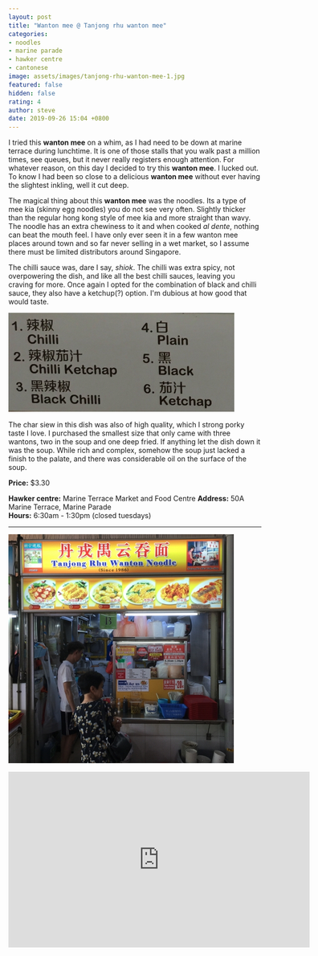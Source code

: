 ```yaml
---
layout: post
title: "Wanton mee @ Tanjong rhu wanton mee"
categories:
- noodles
- marine parade
- hawker centre
- cantonese
image: assets/images/tanjong-rhu-wanton-mee-1.jpg
featured: false
hidden: false
rating: 4
author: steve
date: 2019-09-26 15:04 +0800
---
```

I tried this **wanton mee** on a whim, as I had need to be down at marine terrace during lunchtime. It is one of those stalls that you walk past a million times, see queues, but it never really registers enough attention. For whatever reason, on this day I decided to try this **wanton mee**. I lucked out. To know I had been so close to a delicious **wanton mee** without ever having the slightest inkling, well it cut deep.

The magical thing about this **wanton mee** was the noodles. Its a type of mee kia (skinny egg noodles) you do not see very often. Slightly thicker than the regular hong kong style of mee kia and more straight than wavy. The noodle has an extra chewiness to it and when cooked *al dente*, nothing can beat the mouth feel. I have only ever seen it in a few wanton mee places around town and so far never selling in a wet market, so I assume there must be limited distributors around Singapore.

The chilli sauce was, dare I say, *shiok*. The chilli was extra spicy, not overpowering the dish, and like all the best chilli sauces, leaving you craving for more. Once again I opted for the combination of black and chilli sauce, they also have a ketchup(?) option. I'm dubious at how good that would taste.

![wanton mee sauce options](/assets/images/tanjong-rhu-wanton-mee-2.jpg "Wanton mee sauce options")

The char siew in this dish was also of high quality, which I strong porky taste I love. I purchased the smallest size that only came with three wantons, two in the soup and one deep fried. If anything let the dish down it was the soup. While rich and complex, somehow the soup just lacked a finish to the palate, and there was considerable oil on the surface of the soup.

**Price:** $3.30  

**Hawker centre:** Marine Terrace Market and Food Centre
**Address:** 50A Marine Terrace, Marine Parade  
**Hours:** 6:30am - 1:30pm (closed tuesdays)  

***

![tanjong rhu wanton mee](/assets/images/tanjong-rhu-wanton-mee-3.jpg "Tanjong rhu wanton mee")

<iframe src="https://www.google.com/maps/embed?pb=!1m18!1m12!1m3!1d3988.782345527066!2d103.91355731421253!3d1.3057049990476748!2m3!1f0!2f0!3f0!3m2!1i1024!2i768!4f13.1!3m3!1m2!1s0x31da229fc776e597%3A0xb4fba9f23d28025f!2s50A%20Marine%20Terrace%20Market%20fruits!5e0!3m2!1sen!2ssg!4v1569481438874!5m2!1sen!2ssg" width="600" height="350" frameborder="0" style="border:0;" allowfullscreen=""></iframe>